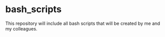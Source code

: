 # bash_scripts
This repository will include all bash scripts that will be created by me and my colleagues.
